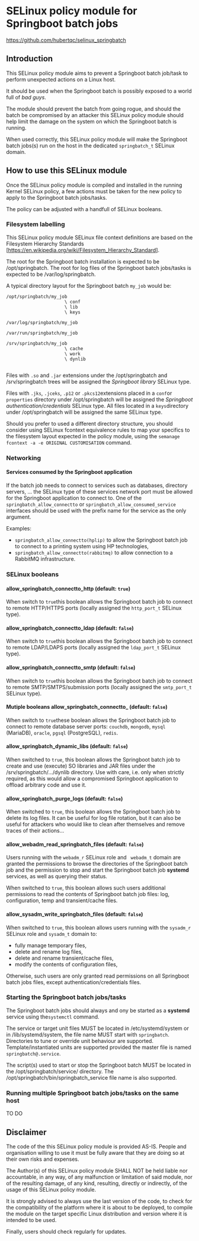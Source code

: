 SELinux policy module for Springboot batch jobs
==========================================================
<https://github.com/hubertqc/selinux_springbatch>

## Introduction

This SELinux policy module aims to prevent a Springboot batch job/task to perform 
unexpected actions on a Linux host.

It should be used when the Springboot batch is possibly exposed to a world full of
 *bad guys*.

The module should prevent the batch from going rogue, and should the batch be compromised 
by an attacker this SELinux policy module should help limit the damage on the system on 
which the Springboot batch is running.

When used correctly, this SELinux policy module will make the Springboot batch jobs(s)
run on the host in the dedicated `springbatch_t` SELinux domain.

## How to use this SELinux module

Once the SELinux policy module is compiled and installed in the running Kernel SELinux
 policy, a few actions must be taken for the new policy to apply to the Springboot
 batch jobs/tasks.
 
The policy can be adjusted with a handfull of SELinux booleans.

### Filesystem labelling
This SELinux policy module SELinux file context definitions are based on the Filesystem 
Hierarchy Standards [<https://en.wikipedia.org/wiki/Filesystem_Hierarchy_Standard>].

The root for the Springboot batch installation is expected to be /opt/springbatch.
The root for log files of the Springboot batch jobs/tasks is expected to be
 /var/log/springbatch.

A typical directory layout for the Springboot batch `my_job` would be:

```
/opt/springbatch/my_job
                      \ conf
                      \ lib
                      \ keys
                      
/var/log/springbatch/my_job

/var/run/springbatch/my_job

/srv/springbatch/my_job
                      \ cache
                      \ work
                      \ dynlib
                      
```

Files with `.so` and `.jar` extensions under the /opt/springbatch and /srv/springbatch 
trees will be assigned the *Springboot library* SELinux type.

Files with `.jks`, `.jceks`, `.p12` or `.pkcs12`extensions placed in a `conf`or
`properties` directory under /opt/springbatch will be assigned the *Springboot 
authentication/credentials* SELinux type. All files located in a `keys`directory under
 /opt/springbatch will be assigned the same SELinux type.


Should you prefer to used a different directory structure, you should consider using
SELinux fcontext equivalence rules to map your specifics to the filesystem layout expected
in the policy module, using the `semanage fcontext -a -e ORIGINAL CUSTOMISATION` command.

### Networking

#### Services consumed by the Springboot application
If the batch job needs to connect to services such as databases, directory servers, ...
the SELinux type of these services network port must be allowed for the Springboot
application to connect to.
One of the `springbatch_allow_connectto` or `springbatch_allow_consumed_service` interfaces
should be used with the prefix name for the service as the only argument.

Examples:
- `springbatch_allow_connectto(hplip)` to allow the Springboot batch job to connect to a printing system using HP technologies,
- `springbatch_allow_connectto(rabbitmq)` to allow connection to a RabbitMQ infrastructure.

### SELinux booleans

#### allow_springbatch_connectto_http      (default: `true`)
When switch to `true`this boolean allows the Springboot batch job to connect to remote
HTTP/HTTPS ports (locally assigned the `http_port_t` SELinux type).

#### allow_springbatch_connectto_ldap      (default: `false`)
When switch to `true`this boolean allows the Springboot batch job to connect to remote
LDAP/LDAPS ports (locally assigned the `ldap_port_t` SELinux type).

#### allow_springbatch_connectto_smtp      (default: `false`)
When switch to `true`this boolean allows the Springboot batch job to connect to remote
SMTP/SMTPS/submission ports (locally assigned the `smtp_port_t` SELinux type).

#### Mutiple booleans allow_springbatch_connectto_<DB>      (default: `false`)
When switch to `true`these boolean allows the Springboot batch job to connect to remote
database server ports: `couchdb`, `mongodb`, `mysql` (MariaDB), `oracle`, `pgsql` (PostgreSQL), `redis`.

#### allow_springbatch_dynamic_libs		(default: `false`)
When switched to `true`, this boolean allows the Springboot batch job to create and use
(execute) SO libraries and JAR files under the /srv/springbatch/.../dynlib directory.
Use with care, i.e. only when strictly required, as this would allow a compromised
Springboot application to offload arbitrary code and use it.

#### allow_springbatch_purge_logs		(default: `false`)
When switched to `true`, this boolean allows the Springboot batch job to delete its log
files. It can be useful for log file rotation, but it can also be useful for attackers who
would like to clean after themselves and remove traces of their actions...

#### allow_webadm_read_springbatch_files		(default: `false`)
Users running with the `webadm_r` SELinux role and ` webadm_t` domain are granted the
permissions to browse the directories of the Springboot batch job and the permission to
stop and start the Springboot batch job **systemd** services, as well as querying their
status.

When switched to `true`, this boolean allows such users additional permissions to read the 
contents of Springboot batch job files: log, configuration, temp and transient/cache
files.

#### allow_sysadm_write_springbatch_files	(default: `false`)
When switched to `true`, this boolean allows users running with the `sysadm_r` SELinux role
and `sysadm_t` domain to:
- fully manage temporary files,
- delete and rename log files,
- delete and rename transient/cache files,
- modify the contents of configuration files,

Otherwise, such users are only granted read permissions on all Springboot batch jobs
files, except authentication/credentials files.
 

### Starting the Springboot batch jobs/tasks

The Springboot batch jobs should always and ony be started as a **systemd** service using
the`systemctl` command.

The service or target unit files MUST be located in /etc/systemd/system or in
/lib/systemd/system, the file name MUST start with `springbatch`.
Directories to tune or override unit behaviour are supported.
Template/instantiated units are supported provided the master file is named
`springbatch@.service`.

The script(s) used to start or stop the Springboot batch MUST be located in the 
/opt/springbatch/service/ directory. The /opt/springbatch/bin/springbatch_service file name
is also supported.

### Running multiple Springboot batch jobs/tasks on the same host

TO DO


## Disclaimer

The code of the this SELinux policy module is provided AS-IS. People and organisation
willing to use it must be fully aware that they are doing so at their own risks and
expenses.

The Author(s) of this SELinux policy module SHALL NOT be held liable nor accountable, in
 any way, of any malfunction or limitation of said module, nor of the resulting damage, of
 any kind, resulting, directly or indirectly, of the usage of this SELinux policy module.

It is strongly advised to always use the last version of the code, to check for the 
compatibility of the platform where it is about to be deployed, to compile the module on
the target specific Linux distribution and version where it is intended to be used.

Finally, users should check regularly for updates.
